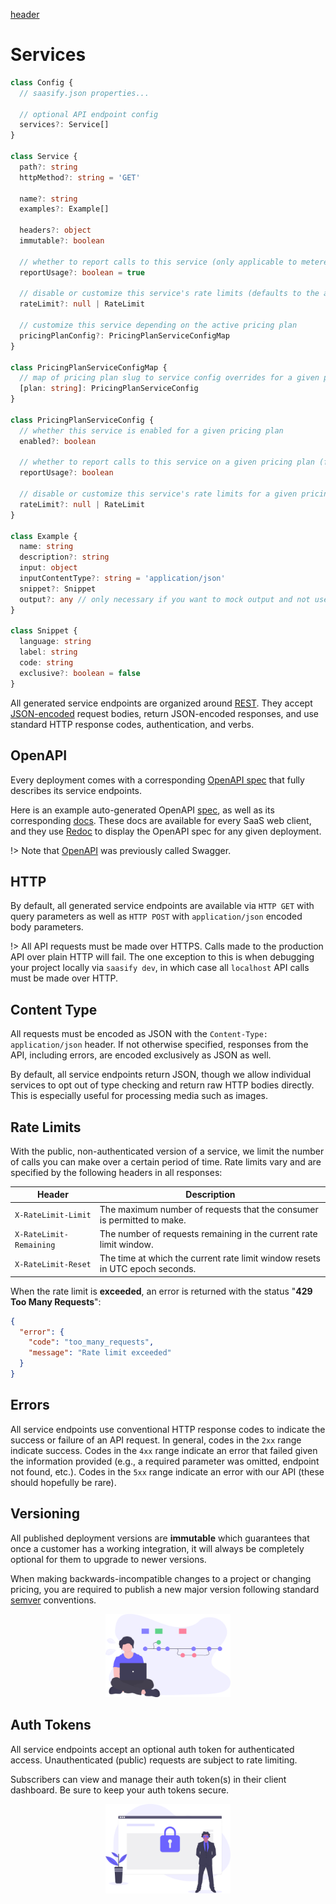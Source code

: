 [header](_header.md ':include')

# Services

```ts
class Config {
  // saasify.json properties...

  // optional API endpoint config
  services?: Service[]
}

class Service {
  path?: string
  httpMethod?: string = 'GET'

  name?: string
  examples?: Example[]

  headers?: object
  immutable?: boolean

  // whether to report calls to this service (only applicable to metered billing)
  reportUsage?: boolean = true

  // disable or customize this service's rate limits (defaults to the active pricing plan's rate limits)
  rateLimit?: null | RateLimit

  // customize this service depending on the active pricing plan
  pricingPlanConfig?: PricingPlanServiceConfigMap
}

class PricingPlanServiceConfigMap {
  // map of pricing plan slug to service config overrides for a given plan
  [plan: string]: PricingPlanServiceConfig
}

class PricingPlanServiceConfig {
  // whether this service is enabled for a given pricing plan
  enabled?: boolean

  // whether to report calls to this service on a given pricing plan (for metered usage)
  reportUsage?: boolean

  // disable or customize this service's rate limits for a given pricing plan
  rateLimit?: null | RateLimit
}

class Example {
  name: string
  description?: string
  input: object
  inputContentType?: string = 'application/json'
  snippet?: Snippet
  output?: any // only necessary if you want to mock output and not use the real output from your API
}

class Snippet {
  language: string
  label: string
  code: string
  exclusive?: boolean = false
}
```

All generated service endpoints are organized around [REST](http://en.wikipedia.org/wiki/Representational_State_Transfer). They accept [JSON-encoded](http://www.json.org/) request bodies, return JSON-encoded responses, and use standard HTTP response codes, authentication, and verbs.

## OpenAPI

Every deployment comes with a corresponding [OpenAPI spec](https://swagger.io/specification) that fully describes its service endpoints.

Here is an example auto-generated OpenAPI [spec](https://api.saasify.sh/1/deployments/openapi/transitive-bullshit/puppet-master@b0c5c30c), as well as its corresponding [docs](https://puppet-master.sh/docs/api). These docs are available for every SaaS web client, and they use [Redoc](https://github.com/Redocly/redoc) to display the OpenAPI spec for any given deployment.

!> Note that [OpenAPI](https://swagger.io/specification) was previously called Swagger.

## HTTP

By default, all generated service endpoints are available via `HTTP GET` with query parameters as well as `HTTP POST` with `application/json` encoded body parameters.

!> All API requests must be made over HTTPS. Calls made to the production API over plain HTTP will fail. The one exception to this is when debugging your project locally via `saasify dev`, in which case all `localhost` API calls must be made over HTTP.

## Content Type

All requests must be encoded as JSON with the `Content-Type: application/json` header. If not otherwise specified, responses from the API, including errors, are encoded exclusively as JSON as well.

By default, all service endpoints return JSON, though we allow individual services to opt out of type checking and return raw HTTP bodies directly. This is especially useful for processing media such as images.

## Rate Limits

With the public, non-authenticated version of a service, we limit the number of calls you can make over a certain period of time. Rate limits vary and are specified by the following headers in all responses:

| Header                  | Description                                                                  |
| ----------------------- | ---------------------------------------------------------------------------- |
| `X-RateLimit-Limit`     | The maximum number of requests that the consumer is permitted to make.       |
| `X-RateLimit-Remaining` | The number of requests remaining in the current rate limit window.           |
| `X-RateLimit-Reset`     | The time at which the current rate limit window resets in UTC epoch seconds. |

When the rate limit is **exceeded**, an error is returned with the status "**429 Too Many Requests**":

```json
{
  "error": {
    "code": "too_many_requests",
    "message": "Rate limit exceeded"
  }
}
```

## Errors

All service endpoints use conventional HTTP response codes to indicate the success or failure of an API request. In general, codes in the `2xx` range indicate success. Codes in the `4xx` range indicate an error that failed given the information provided (e.g., a required parameter was omitted, endpoint not found, etc.). Codes in the `5xx` range indicate an error with our API (these should hopefully be rare).

## Versioning

All published deployment versions are **immutable** which guarantees that once a customer has a working integration, it will always be completely optional for them to upgrade to newer versions.

When making backwards-incompatible changes to a project or changing pricing, you are required to publish a new major version following standard [semver](https://semver.org) conventions.

<p align="center">
  <img src="./_media/undraw/version_control.svg" alt="API Version Control" width="200" />
</p>

## Auth Tokens

All service endpoints accept an optional auth token for authenticated access. Unauthenticated (public) requests are subject to rate limiting.

Subscribers can view and manage their auth token(s) in their client dashboard. Be sure to keep your auth tokens secure.

<p align="center">
  <img src="./_media/undraw/security.svg" alt="Security" width="200" />
</p>
